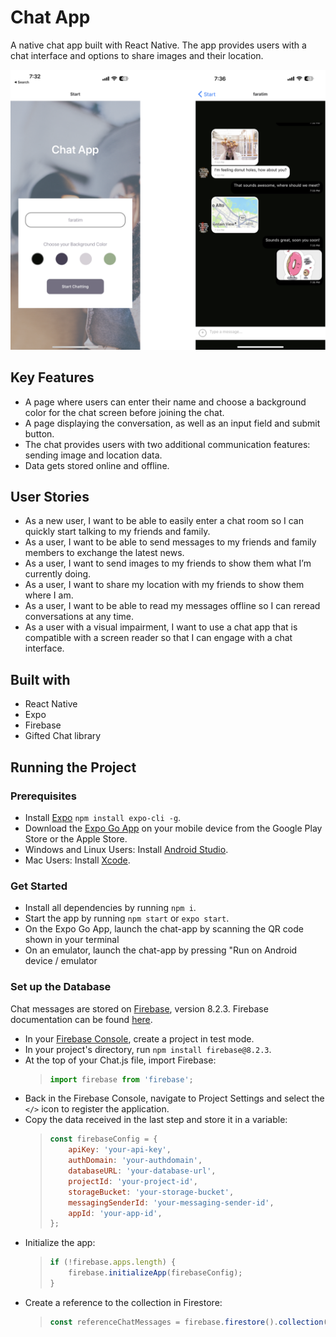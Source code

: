 # Chat App

A native chat app built with React Native. The app provides users with a chat interface and options to share images and their location.

![A screenshot of the start page and the chat page](/assets/chat-app-screenshots.png)

## Key Features

-   A page where users can enter their name and choose a background color for the chat screen before joining the chat.
-   A page displaying the conversation, as well as an input field and submit button.
-   The chat provides users with two additional communication features: sending image and location data.
-   Data gets stored online and offline.

## User Stories

-   As a new user, I want to be able to easily enter a chat room so I can quickly start talking to my friends and family.
-   As a user, I want to be able to send messages to my friends and family members to exchange the latest news.
-   As a user, I want to send images to my friends to show them what I’m currently doing.
-   As a user, I want to share my location with my friends to show them where I am.
-   As a user, I want to be able to read my messages offline so I can reread conversations at any time.
-   As a user with a visual impairment, I want to use a chat app that is compatible with a screen reader so that I can engage with a chat interface.

## Built with

-   React Native
-   Expo
-   Firebase
-   Gifted Chat library

## Running the Project

### Prerequisites

-   Install [Expo](https://expo.dev/) `npm install expo-cli -g`.
-   Download the [Expo Go App](https://expo.dev/client) on your mobile device from the Google Play Store or the Apple Store.
-   Windows and Linux Users: Install [Android Studio](https://developer.android.com/studio).
-   Mac Users: Install [Xcode](https://developer.apple.com/xcode/).

### Get Started

-   Install all dependencies by running `npm i`.
-   Start the app by running `npm start` or `expo start`.
-   On the Expo Go App, launch the chat-app by scanning the QR code shown in your terminal
-   On an emulator, launch the chat-app by pressing "Run on Android device / emulator

### Set up the Database

Chat messages are stored on [Firebase](https://firebase.google.com/), version 8.2.3.
Firebase documentation can be found [here](https://firebase.google.com/docs/web/setup).

-   In your [Firebase Console](https://console.firebase.google.com), create a project in test mode.
-   In your project's directory, run `npm install firebase@8.2.3`.
-   At the top of your Chat.js file, import Firebase:
    > ```js
    > import firebase from 'firebase';
    > ```
-   Back in the Firebase Console, navigate to Project Settings and select the `</>` icon to register the application.
-   Copy the data received in the last step and store it in a variable:
    > ```js
    > const firebaseConfig = {
    >     apiKey: 'your-api-key',
    >     authDomain: 'your-authdomain',
    >     databaseURL: 'your-database-url',
    >     projectId: 'your-project-id',
    >     storageBucket: 'your-storage-bucket',
    >     messagingSenderId: 'your-messaging-sender-id',
    >     appId: 'your-app-id',
    > };
    > ```
-   Initialize the app:
    > ```js
    > if (!firebase.apps.length) {
    >     firebase.initializeApp(firebaseConfig);
    > }
    > ```
-   Create a reference to the collection in Firestore:
    > ```js
    > const referenceChatMessages = firebase.firestore().collection('messages');
    > ```
